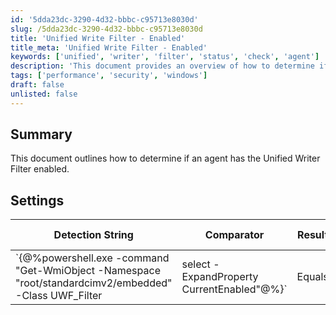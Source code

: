 ```yaml
---
id: '5dda23dc-3290-4d32-bbbc-c95713e8030d'
slug: /5dda23dc-3290-4d32-bbbc-c95713e8030d
title: 'Unified Write Filter - Enabled'
title_meta: 'Unified Write Filter - Enabled'
keywords: ['unified', 'writer', 'filter', 'status', 'check', 'agent']
description: 'This document provides an overview of how to determine if an agent has the Unified Writer Filter enabled, including the necessary detection string and applicable settings for Windows operating systems.'
tags: ['performance', 'security', 'windows']
draft: false
unlisted: false
---
```


## Summary

This document outlines how to determine if an agent has the Unified Writer Filter enabled.

## Settings

| Detection String                                                                                          | Comparator | Result | Applicable OS |
|-----------------------------------------------------------------------------------------------------------|------------|--------|----------------|
| `\{@%powershell.exe -command "Get-WmiObject -Namespace "root/standardcimv2/embedded" -Class UWF_Filter | select -ExpandProperty CurrentEnabled"@%}` | Equals     | True   | Windows        |